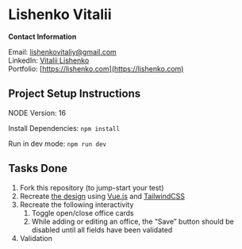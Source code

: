 
# Lishenko Vitalii

**Contact Information**

Email: [lishenkovitaliy@gmail.com](mailto:lishenkovitaliy@gmail.com)<br />
LinkedIn: [Vitalii Lishenko](https://www.linkedin.com/in/vitalii-lishenko/)<br />
Portfolio: [https://lishenko.com](https://lishenko.com)<br />

## Project Setup Instructions

NODE Version: 16

Install Dependencies: `npm install`

Run in dev mode: `npm run dev`

## Tasks Done
1. Fork this repository (to jump-start your test)
1. Recreate [the design](https://www.figma.com/file/VU2BJHrMmoSEdQmMa1EbYP/Front-end-Test?node-id=2253%3A2129) using [Vue.js](https://vuejs.org/) and [TailwindCSS](https://tailwindcss.com/)
1. Recreate the following interactivity
    1. Toggle open/close office cards
    1. While adding or editing an office, the “Save” button should be disabled until all fields have been validated
1. Validation
